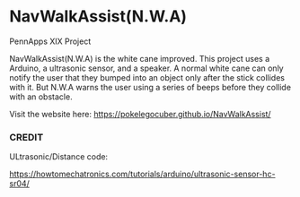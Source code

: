 # NavWalkAssist(N.W.A)
PennApps XIX Project

NavWalkAssist(N.W.A) is the white cane improved. This project uses a Arduino, a ultrasonic sensor, and a speaker. A normal white cane can only notify the user that they bumped into an object only after the stick collides with it. But N.W.A warns the user using a series of beeps before they collide with an obstacle. 

Visit the website here: https://pokelegocuber.github.io/NavWalkAssist/

### CREDIT
ULtrasonic/Distance code:

https://howtomechatronics.com/tutorials/arduino/ultrasonic-sensor-hc-sr04/
